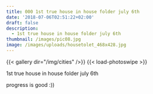 ```yaml
---
title: 000 1st true house in house folder july 6th
date: '2018-07-06T02:51:22+02:00'
draft: false
description:
  - 1st true house in house folder july 6th
thumbnail: /images/pic08.jpg
image: /images/uploads/housetolet_468x428.jpg
---
```

{{< gallery dir="/img/cities" />}} {{< load-photoswipe >}}


1st true house in house folder july 6th

progress is good :))
